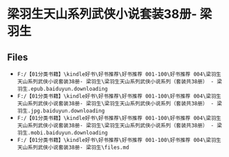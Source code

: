 # 梁羽生天山系列武侠小说套装38册- 梁羽生

## Files

- `F:/【01分类书籍】\kindle好书\好书推荐\好书推荐 001-100\好书推荐 004\梁羽生天山系列武侠小说套装38册- 梁羽生\梁羽生天山系列武侠小说系列（套装共38册） - 梁羽生.epub.baiduyun.downloading`
- `F:/【01分类书籍】\kindle好书\好书推荐\好书推荐 001-100\好书推荐 004\梁羽生天山系列武侠小说套装38册- 梁羽生\梁羽生天山系列武侠小说系列（套装共38册） - 梁羽生.jpg.baiduyun.downloading`
- `F:/【01分类书籍】\kindle好书\好书推荐\好书推荐 001-100\好书推荐 004\梁羽生天山系列武侠小说套装38册- 梁羽生\梁羽生天山系列武侠小说系列（套装共38册） - 梁羽生.mobi.baiduyun.downloading`
- `F:/【01分类书籍】\kindle好书\好书推荐\好书推荐 001-100\好书推荐 004\梁羽生天山系列武侠小说套装38册- 梁羽生\files.md`

